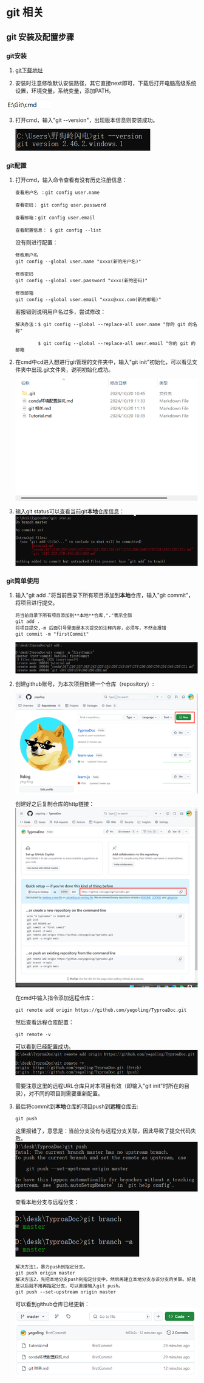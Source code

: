 # git 相关

## git 安装及配置步骤

### git安装

1. [git下载地址](https://git-scm.com/downloads)

2. 安装时注意修改默认安装路径，其它直接next即可，下载后打开电脑高级系统设置，环境变量，系统变量，添加PATH。

![image-20241020110339962](./image/image-20241020110339962.png)

3. 打开cmd，输入"git --version"，出现版本信息则安装成功。

   ![image-20241020110803670](./image/image-20241020110803670.png)

### git配置

1. 打开cmd，输入命令查看有没有历史注册信息：

   ```
   查看用户名 ：git config user.name
   
   查看密码： git config user.password
   
   查看邮箱：git config user.email
   
   查看配置信息： $ git config --list  
   ```

   没有则进行配置：

   ```
   修改用户名
   git config --global user.name "xxxx(新的用户名)"
   
   修改密码
   git config --global user.password "xxxx(新的密码)"
   
   修改邮箱
   git config --global user.email "xxxx@xxx.com(新的邮箱)"
   ```

   若报错则说明用户名过多，尝试修改：

   ```
   解决办法：$ git config --global --replace-all user.name "你的 git 的名称"
   
   　　　　　$ git config --global --replace-all uesr.email "你的 git 的邮箱
   ```

2. 在cmd中cd进入想进行git管理的文件夹中，输入"git init"初始化，可以看见文件夹中出现.git文件夹，说明初始化成功。

   ![image-20241020111926427](./image/image-20241020111926427.png)

3. 输入git status可以查看当前git**本地**仓库信息：![image-20241020112237865](./image/image-20241020112237865.png)

### git简单使用

1. 输入"git add ."将当前目录下所有项目添加到**本地**仓库，输入"git commit"，将项目进行提交。

   ```
   将当前目录下所有项目添加到**本地**仓库,"."表示全部
   git add . 
   将项目提交,-m 后面引号里面是本次提交的注释内容，必须写，不然会报错
   git commit -m "firstCommit"
   ```

   ![image-20241020112820620](./image/image-20241020112820620.png)

2. 创建github账号，为本次项目新建一个仓库（repository）:

   ![image-20241020113135222](./image/image-20241020113135222.png)

   创建好之后复制仓库的http链接：![image-20241020113325390](./image/image-20241020113325390.png)

   在cmd中输入指令添加远程仓库：

   ```
   git remote add origin https://github.com/yegoling/TyproaDoc.git
   ```

   然后查看远程仓库配置：

   ```
   git remote -v
   ```

   可以看到已经配置成功。![image-20241020113726416](./image/image-20241020113726416.png)

   需要注意这里的远程URL仓库只对本项目有效（即输入"git init"时所在的目录），对不同的项目则需要重新配置。
   
3. 最后将commit到**本地**仓库的项目push到**远程**仓库去:

   ```
   git push
   ```

   这里报错了，意思是：当前分支没有与远程分支关联，因此导致了提交代码失败。![image-20241020114938723](./image/image-20241020114938723.png)

   查看本地分支与远程分支：

   ![image-20241020115152312](./image/image-20241020115152312.png)

   ```
   解决方法1，暴力push到指定分支。
   git push origin master
   解决方法2，先把本地分支push到指定分支中，然后再建立本地分支与该分支的关联。好处是以后就不用再指定分支，可以直接输入git push。
   git push --set-upstream origin master
   ```

   可以看到github仓库已经更新：![image-20241020115826962](./image/image-20241020115826962.png)

   

